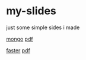 # my-slides

just some simple  sides i made

[mongo](https://wanghenshui.github.io/my-slides/mongo)  [pdf](https://wanghenshui.github.io/my-slides/mongo/?print-pdf)

[faster](https://wanghenshui.github.io/my-slides/faster)  [pdf](https://wanghenshui.github.io/my-slides/faster/?print-pdf)
